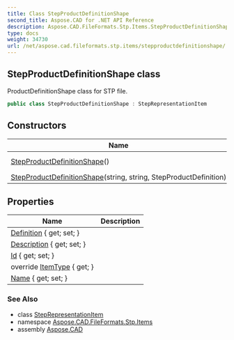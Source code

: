 ```yaml
---
title: Class StepProductDefinitionShape
second_title: Aspose.CAD for .NET API Reference
description: Aspose.CAD.FileFormats.Stp.Items.StepProductDefinitionShape class. ProductDefinitionShape class for STP file
type: docs
weight: 34730
url: /net/aspose.cad.fileformats.stp.items/stepproductdefinitionshape/
---
```

## StepProductDefinitionShape class

ProductDefinitionShape class for STP file.

```csharp
public class StepProductDefinitionShape : StepRepresentationItem
```

## Constructors

| Name | Description |
| --- | --- |
| [StepProductDefinitionShape](stepproductdefinitionshape/#constructor)() | The default constructor. |
| [StepProductDefinitionShape](stepproductdefinitionshape/#constructor_1)(string, string, StepProductDefinition) |  |

## Properties

| Name | Description |
| --- | --- |
| [Definition](../../aspose.cad.fileformats.stp.items/stepproductdefinitionshape/definition/) { get; set; } |  |
| [Description](../../aspose.cad.fileformats.stp.items/stepproductdefinitionshape/description/) { get; set; } |  |
| [Id](../../aspose.cad.fileformats.stp.items/steprepresentationitem/id/) { get; set; } |  |
| override [ItemType](../../aspose.cad.fileformats.stp.items/stepproductdefinitionshape/itemtype/) { get; } |  |
| [Name](../../aspose.cad.fileformats.stp.items/steprepresentationitem/name/) { get; set; } |  |

### See Also

* class [StepRepresentationItem](../steprepresentationitem/)
* namespace [Aspose.CAD.FileFormats.Stp.Items](../../aspose.cad.fileformats.stp.items/)
* assembly [Aspose.CAD](../../)


